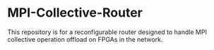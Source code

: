 # MPI-Collective-Router
This repository is for a reconfigurable router designed to handle MPI collective operation offload on FPGAs in the network.
